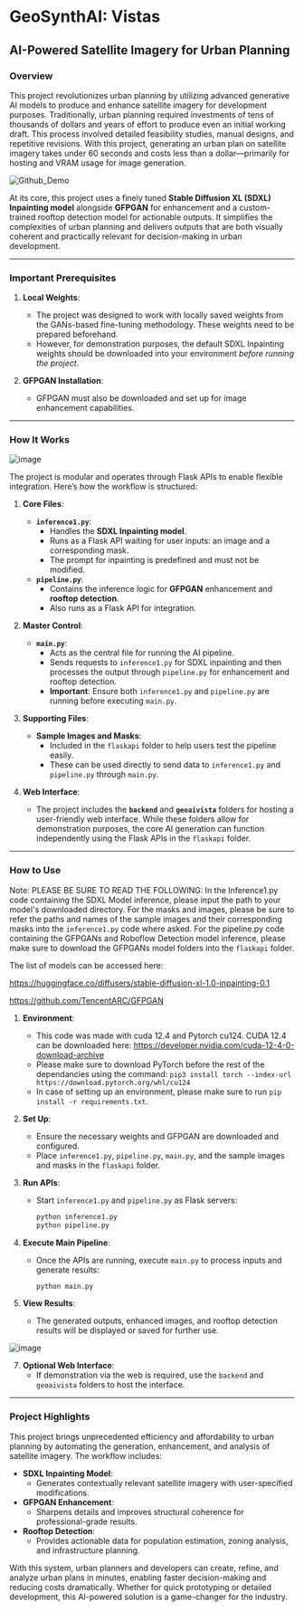 # **GeoSynthAI: Vistas**
## **AI-Powered Satellite Imagery for Urban Planning**

### **Overview**

This project revolutionizes urban planning by utilizing advanced generative AI models to produce and enhance satellite imagery for development purposes. Traditionally, urban planning required investments of tens of thousands of dollars and years of effort to produce even an initial working draft. This process involved detailed feasibility studies, manual designs, and repetitive revisions. With this project, generating an urban plan on satellite imagery takes under 60 seconds and costs less than a dollar—primarily for hosting and VRAM usage for image generation.

![Github_Demo](https://github.com/user-attachments/assets/3d283587-6120-4215-ba65-11b483bf8ece)



At its core, this project uses a finely tuned **Stable Diffusion XL (SDXL) Inpainting model** alongside **GFPGAN** for enhancement and a custom-trained rooftop detection model for actionable outputs. It simplifies the complexities of urban planning and delivers outputs that are both visually coherent and practically relevant for decision-making in urban development.

---

### **Important Prerequisites**

1. **Local Weights**: 
   - The project was designed to work with locally saved weights from the GANs-based fine-tuning methodology. These weights need to be prepared beforehand.
   - However, for demonstration purposes, the default SDXL Inpainting weights should be downloaded into your environment *before running the project*. 

2. **GFPGAN Installation**: 
   - GFPGAN must also be downloaded and set up for image enhancement capabilities.

---

### **How It Works**

![image](https://github.com/user-attachments/assets/512b9e3c-4049-420d-aa7e-2046e4b7095f)


The project is modular and operates through Flask APIs to enable flexible integration. Here’s how the workflow is structured:

1. **Core Files**:
   - **`inference1.py`**:
     - Handles the **SDXL Inpainting model**.
     - Runs as a Flask API waiting for user inputs: an image and a corresponding mask.
     - The prompt for inpainting is predefined and must not be modified.
   - **`pipeline.py`**:
     - Contains the inference logic for **GFPGAN** enhancement and **rooftop detection**.
     - Also runs as a Flask API for integration.

2. **Master Control**:
   - **`main.py`**:
     - Acts as the central file for running the AI pipeline.
     - Sends requests to `inference1.py` for SDXL inpainting and then processes the output through `pipeline.py` for enhancement and rooftop detection.
     - **Important**: Ensure both `inference1.py` and `pipeline.py` are running before executing `main.py`.

3. **Supporting Files**:
   - **Sample Images and Masks**:
     - Included in the `flaskapi` folder to help users test the pipeline easily.
     - These can be used directly to send data to `inference1.py` and `pipeline.py` through `main.py`.

4. **Web Interface**:
   - The project includes the **`backend`** and **`geoaivista`** folders for hosting a user-friendly web interface. While these folders allow for demonstration purposes, the core AI generation can function independently using the Flask APIs in the `flaskapi` folder.

---

### **How to Use**

Note: PLEASE BE SURE TO READ THE FOLLOWING:
In the Inference1.py code containing the SDXL Model inference, please input the path to your model's downloaded directory.
For the masks and images, please be sure to refer the paths and names of the sample images and their corresponding masks into the `inference1.py` code where asked.
For the pipeline.py code containing the GFPGANs and Roboflow Detection model inference, please make sure to download the GFPGANs model folders into the `flaskapi` folder.


The list of models can be accessed here:

https://huggingface.co/diffusers/stable-diffusion-xl-1.0-inpainting-0.1

https://github.com/TencentARC/GFPGAN


1. **Environment**:
   - This code was made with cuda 12.4 and Pytorch cu124. CUDA 12.4 can be downloaded here: https://developer.nvidia.com/cuda-12-4-0-download-archive
   - Please make sure to download PyTorch before the rest of the dependancies using the command: `pip3 install torch --index-url https://download.pytorch.org/whl/cu124`
   - In case of setting up an environment, please make sure to run `pip install -r requirements.txt`.
  
     
3. **Set Up**:
   - Ensure the necessary weights and GFPGAN are downloaded and configured.
   - Place `inference1.py`, `pipeline.py`, `main.py`, and the sample images and masks in the `flaskapi` folder.

4. **Run APIs**:
   - Start `inference1.py` and `pipeline.py` as Flask servers:
     ```bash
     python inference1.py
     python pipeline.py
     ```

5. **Execute Main Pipeline**:
   - Once the APIs are running, execute `main.py` to process inputs and generate results:
     ```bash
     python main.py
     ```

6. **View Results**:
   - The generated outputs, enhanced images, and rooftop detection results will be displayed or saved for further use.
  
![image](https://github.com/user-attachments/assets/08336358-59cf-48d8-a8d0-70df3d028935)


7. **Optional Web Interface**:
   - If demonstration via the web is required, use the `backend` and `geoaivista` folders to host the interface.

---

### **Project Highlights**

This project brings unprecedented efficiency and affordability to urban planning by automating the generation, enhancement, and analysis of satellite imagery. The workflow includes:

- **SDXL Inpainting Model**:
  - Generates contextually relevant satellite imagery with user-specified modifications.
- **GFPGAN Enhancement**:
  - Sharpens details and improves structural coherence for professional-grade results.
- **Rooftop Detection**:
  - Provides actionable data for population estimation, zoning analysis, and infrastructure planning.

With this system, urban planners and developers can create, refine, and analyze urban plans in minutes, enabling faster decision-making and reducing costs dramatically. Whether for quick prototyping or detailed development, this AI-powered solution is a game-changer for the industry.
